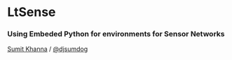 # LtSense
### Using Embeded Python for environments for Sensor Networks

[Sumit Khanna](http://penguindreams.org "Website") / [@djsumdog](:http://twitter.com/djsumdog "Twitter")
